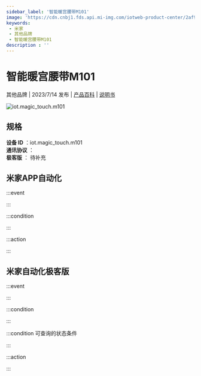 ```yaml
---
sidebar_label: '智能暖宫腰带M101'
image: 'https://cdn.cnbj1.fds.api.mi-img.com/iotweb-product-center/2af975af4beeeec0eb648c2c8e2e1c03_1686365674994.png?GalaxyAccessKeyId=AKVGLQWBOVIRQ3XLEW&Expires=9223372036854775807&Signature=ptj6L7QRwgdRigZTwoeagC2oldM='
keywords: 
 - 米家
 - 其他品牌
 - 智能暖宫腰带M101
description : ''
---
```

# 智能暖宫腰带M101

其他品牌 | 2023/7/14 发布 | [产品百科](https://home.mi.com/webapp/content/baike/product/index.html?model=iot.magic_touch.m101/) | [说明书](https://home.mi.com/views/introduction.html?model=iot.magic_touch.m101&region=cn)

![iot.magic_touch.m101](https://cdn.cnbj1.fds.api.mi-img.com/iotweb-product-center/2af975af4beeeec0eb648c2c8e2e1c03_1686365674994.png?GalaxyAccessKeyId=AKVGLQWBOVIRQ3XLEW&Expires=9223372036854775807&Signature=ptj6L7QRwgdRigZTwoeagC2oldM=)

## 规格  
> 
**设备 ID** ：iot.magic_touch.m101  
**通讯协议** ：  
**极客版**  ： 待补充 


## 米家APP自动化  

:::event  

:::

:::condition  

:::

:::action   

:::

## 米家自动化极客版  

:::event  

:::

:::condition  

:::

:::condition 可查询的状态条件  

:::

:::action  

:::

        
